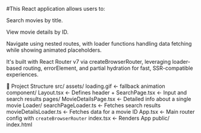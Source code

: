 #This React application allows users to:

Search movies by title.

View movie details by ID.

Navigate using nested routes, with loader functions handling data fetching while showing animated placeholders.

It's built with React Router v7 via createBrowserRouter, leveraging loader-based routing, errorElement, and partial hydration for fast, SSR-compatible experiences.

📁 Project Structure
src/
  assets/
    loading.gif           ← fallback animation
  component/
    Layout.tsx            ← Defines header + <Outlet>
    SearchPage.tsx        ← Input and search results
  pages/
    MovieDetailsPage.tsx  ← Detailed info about a single movie
  Loader/
    searchPageLoader.ts   ← Fetches search results
    movieDetailsLoader.ts ← Fetches data for a movie ID
  App.tsx                 ← Main router config with `createBrowserRouter`
  index.tsx               ← Renders App
public/
  index.html